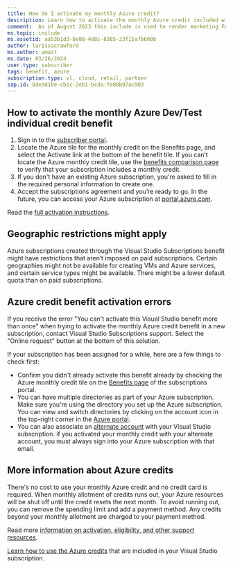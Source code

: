 ```yaml
---
title: How do I activate my monthly Azure credit?
description: Learn how to activate the monthly Azure credit included with your Visual Studio subscription.
comment:  As of August 2023 this include is used to render marketing FAQ content for VS Subscriptions in the following portals - VSCom, Manage, and My portals. It was not used for learn.microsoft.com content at that time. SMEs are Evan Windom and Larissa Crawford of Red Door Collaborative and Sharvari Dighe.
ms.topic: include
ms.assetid: aa53b1d3-8e88-4d8c-8385-23f15a7b660b
author: larissacrawford
ms.author: amast
ms.date: 03/26/2024
user.type: subscriber
tags: benefit, azure
subscription.type: vl, cloud, retail, partner
sap.id: 8dedd10e-cb1c-2eb1-bcda-fe00b07ac903
---
```


## How to activate the monthly Azure Dev/Test individual credit benefit

1. Sign in to the [subscriber portal](https://my.visualstudio.com/benefits).
1. Locate the Azure tile for the monthly credit on the Benefits page, and select the Activate link at the bottom of the benefit tile. If you can’t locate the Azure monthly credit tile, use the [benefits comparison page](https://visualstudio.microsoft.com/vs/benefits/#azure?cat=visual-studio-enterprise-subscription) to verify that your subscription includes a monthly credit. 
1. If you don't have an existing Azure subscription, you're asked to fill in the required personal information to create one. 
1. Accept the subscriptions agreement and you’re ready to go. In the future, you can access your Azure subscription at [portal.azure.com](https://portal.azure.com/). 

Read the [full activation instructions](https://learn.microsoft.com/azure/devtest/offer/quickstart-individual-credit#sign-in-through-visual-studio-myvisualstudiocombenefits).

## Geographic restrictions might apply 

Azure subscriptions created through the Visual Studio Subscriptions benefit might have restrictions that aren’t imposed on paid subscriptions. Certain geographies might not be available for creating VMs and Azure services, and certain service types might be available. There might be a lower default quota than on paid subscriptions. 

## Azure credit benefit activation errors

If you receive the error "You can't activate this Visual Studio benefit more than once" when trying to activate the monthly Azure credit benefit in a new subscription, contact Visual Studio Subscriptions support. Select the "Online request" button at the bottom of this solution. 

If your subscription has been assigned for a while, here are a few things to check first:
+ Confirm you didn't already activate this benefit already by checking the Azure monthly credit tile on the [Benefits page](https://my.visualstudio.com/benefits) of the subscriptions portal. 
+ You can have multiple directories as part of your Azure subscription. Make sure you're using the directory you set up the Azure subscription. You can view and switch directories by clicking on the account icon in the top-right corner in the [Azure portal](https://portal.azure.com/).
+ You can also associate an [alternate account](https://learn.microsoft.com/visualstudio/subscriptions/vs-alternate-identity) with your Visual Studio subscription. if you activated your monthly credit with your alternate account, you must always sign into your Azure subscription with that email. 

## More information about Azure credits

There's no cost to use your monthly Azure credit and no credit card is required. When monthly allotment of credits runs out, your Azure resources will be shut off until the credit resets the next month. To avoid running out, you can remove the spending limit and add a payment method. Any credits beyond your monthly allotment are charged to your payment method.

Read more [information on activation, eligibility, and other support resources](https://learn.microsoft.com/visualstudio/subscriptions/vs-azure). 

[Learn how to use the Azure credits](https://azure.microsoft.com/pricing/member-offers/credit-for-visual-studio-subscribers/#azure-credits) that are included in your Visual Studio subscription. 